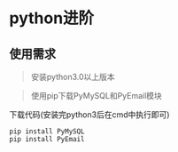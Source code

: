 # python进阶
## 使用需求
> 安装python3.0以上版本

> 使用pip下载PyMySQL和PyEmail模块

下载代码(安装完python3后在cmd中执行即可)
```
pip install PyMySQL
pip install PyEmail
```
